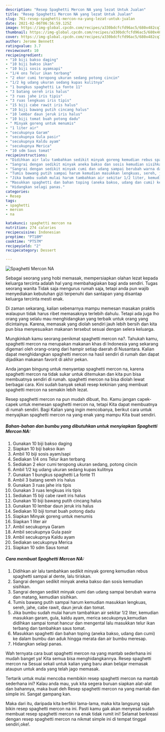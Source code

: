 ```yaml
---
description: "Resep Spaghetti Mercon NA yang lezat Untuk Jualan"
title: "Resep Spaghetti Mercon NA yang lezat Untuk Jualan"
slug: 761-resep-spaghetti-mercon-na-yang-lezat-untuk-jualan
date: 2021-02-06T06:56:59.125Z
image: https://img-global.cpcdn.com/recipes/a330bdcfcfd96ac5/680x482cq70/spaghetti-mercon-na-foto-resep-utama.jpg
thumbnail: https://img-global.cpcdn.com/recipes/a330bdcfcfd96ac5/680x482cq70/spaghetti-mercon-na-foto-resep-utama.jpg
cover: https://img-global.cpcdn.com/recipes/a330bdcfcfd96ac5/680x482cq70/spaghetti-mercon-na-foto-resep-utama.jpg
author: Jerome Bennett
ratingvalue: 3.7
reviewcount: 10
recipeingredient:
- "10 biji bakso daging"
- "10 biji bakso ikan"
- "10 biji sosis ayamsapi"
- "1/4 ons Telur ikan terbang"
- "2 ekor cumi teropong ukuran sedang potong cincin"
- "1/2 kg udang ukuran sedang kupas kulitnya"
- "1 bungkus spaghetti La fonte 11"
- "3 batang sereh iris halus"
- "3 ruas jahe iris tipis"
- "3 ruas lengkuas iris tipis"
- "15 biji cabe rawit iris halus"
- "10 biji bawang putih cincang halus"
- "10 lembar daun jeruk iris halus"
- "10 biji tomat buah potong dadu"
- " Minyak goreng untuk menumis"
- "1 liter air"
- "secukupnya Garam"
- "secukupnya Gula pasir"
- "secukupnya Kaldu ayam"
- "secukupnya Merica"
- "10 sdm Saus tomat"
recipeinstructions:
- "Didihkan air lalu tambahkan sedikit minyak goreng kemudian rebus spaghetti sampai al dente, lalu tiriskan."
- "Sangrai dengan sedikit minyak aneka bakso dan sosis kemudian sisihkan."
- "Sangrai dengan sedikit minyak cumi dan udang sampai berubah warna dan matang, kemudian sisihkan."
- "Tumis bawang putih sampai harum kemudian masukkan lengkuas, sereh, jahe, cabe rawit, daun jeruk dan tomat."
- "Jika bumbu sudah mulai harum tambahkan air sekitar 1/2 liter, kemudian masukkan garam, gula, kaldu ayam, merica secukupnya,kemudian didihkan sampai tomat hancur dan mengental lalu masukkan telur ikan terbang dan tambahkan saus tomat."
- "Masukkan spaghetti dan bahan toping (aneka bakso, udang dan cumi) ke dalam bumbu dan aduk hingga merata dan air bumbu meresap."
- "Hidangkan selagi panas."
categories:
- Resep
tags:
- spaghetti
- mercon
- na

katakunci: spaghetti mercon na 
nutrition: 274 calories
recipecuisine: Indonesian
preptime: "PT18M"
cooktime: "PT57M"
recipeyield: "2"
recipecategory: Dessert

---
```



![Spaghetti Mercon NA](https://img-global.cpcdn.com/recipes/a330bdcfcfd96ac5/680x482cq70/spaghetti-mercon-na-foto-resep-utama.jpg)

Sebagai seorang yang hobi memasak, mempersiapkan olahan lezat kepada keluarga tercinta adalah hal yang membahagiakan bagi anda sendiri. Tugas seorang  wanita Tidak saja mengurus rumah saja, tetapi anda pun wajib menyediakan kebutuhan gizi terpenuhi dan santapan yang disantap keluarga tercinta mesti enak.

Di zaman  sekarang, kalian sebenarnya mampu memesan masakan praktis walaupun tidak harus ribet memasaknya terlebih dahulu. Tetapi ada juga lho orang yang selalu mau menghidangkan yang terbaik untuk orang yang dicintainya. Karena, memasak yang diolah sendiri jauh lebih bersih dan kita pun bisa menyesuaikan makanan tersebut sesuai dengan selera keluarga. 



Mungkinkah kamu seorang penikmat spaghetti mercon na?. Tahukah kamu, spaghetti mercon na merupakan makanan khas di Indonesia yang sekarang digemari oleh orang-orang dari hampir setiap daerah di Nusantara. Kalian dapat menghidangkan spaghetti mercon na hasil sendiri di rumah dan dapat dijadikan makanan favorit di akhir pekan.

Anda jangan bingung untuk menyantap spaghetti mercon na, karena spaghetti mercon na tidak sukar untuk ditemukan dan kita pun bisa membuatnya sendiri di rumah. spaghetti mercon na bisa diolah lewat berbagai cara. Kini sudah banyak sekali resep kekinian yang membuat spaghetti mercon na semakin lebih lezat.

Resep spaghetti mercon na pun mudah dibuat, lho. Kamu jangan capek-capek untuk memesan spaghetti mercon na, tetapi Kita dapat membuatnya di rumah sendiri. Bagi Kalian yang ingin mencobanya, berikut cara untuk menyajikan spaghetti mercon na yang enak yang mampu Kita buat sendiri.

<!--inarticleads1-->

##### Bahan-bahan dan bumbu yang dibutuhkan untuk menyiapkan Spaghetti Mercon NA:

1. Gunakan 10 biji bakso daging
1. Siapkan 10 biji bakso ikan
1. Ambil 10 biji sosis ayam/sapi
1. Sediakan 1/4 ons Telur ikan terbang
1. Sediakan 2 ekor cumi teropong ukuran sedang, potong cincin
1. Ambil 1/2 kg udang ukuran sedang kupas kulitnya
1. Gunakan 1 bungkus spaghetti La fonte 11
1. Ambil 3 batang sereh iris halus
1. Gunakan 3 ruas jahe iris tipis
1. Gunakan 3 ruas lengkuas iris tipis
1. Sediakan 15 biji cabe rawit iris halus
1. Gunakan 10 biji bawang putih cincang halus
1. Gunakan 10 lembar daun jeruk iris halus
1. Sediakan 10 biji tomat buah potong dadu
1. Siapkan  Minyak goreng untuk menumis
1. Siapkan 1 liter air
1. Ambil secukupnya Garam
1. Ambil secukupnya Gula pasir
1. Ambil secukupnya Kaldu ayam
1. Sediakan secukupnya Merica
1. Siapkan 10 sdm Saus tomat




<!--inarticleads2-->

##### Cara membuat Spaghetti Mercon NA:

1. Didihkan air lalu tambahkan sedikit minyak goreng kemudian rebus spaghetti sampai al dente, lalu tiriskan.
1. Sangrai dengan sedikit minyak aneka bakso dan sosis kemudian sisihkan.
1. Sangrai dengan sedikit minyak cumi dan udang sampai berubah warna dan matang, kemudian sisihkan.
1. Tumis bawang putih sampai harum kemudian masukkan lengkuas, sereh, jahe, cabe rawit, daun jeruk dan tomat.
1. Jika bumbu sudah mulai harum tambahkan air sekitar 1/2 liter, kemudian masukkan garam, gula, kaldu ayam, merica secukupnya,kemudian didihkan sampai tomat hancur dan mengental lalu masukkan telur ikan terbang dan tambahkan saus tomat.
1. Masukkan spaghetti dan bahan toping (aneka bakso, udang dan cumi) ke dalam bumbu dan aduk hingga merata dan air bumbu meresap.
1. Hidangkan selagi panas.




Wah ternyata cara buat spaghetti mercon na yang mantab sederhana ini mudah banget ya! Kita semua bisa menghidangkannya. Resep spaghetti mercon na Sesuai sekali untuk kalian yang baru akan belajar memasak ataupun untuk anda yang telah jago memasak.

Tertarik untuk mulai mencoba membikin resep spaghetti mercon na mantab sederhana ini? Kalau anda mau, yuk kita segera buruan siapkan alat-alat dan bahannya, maka buat deh Resep spaghetti mercon na yang mantab dan simple ini. Sangat gampang kan. 

Maka dari itu, daripada kita berfikir lama-lama, maka kita langsung saja bikin resep spaghetti mercon na ini. Pasti kamu gak akan menyesal sudah membuat resep spaghetti mercon na enak tidak rumit ini! Selamat berkreasi dengan resep spaghetti mercon na nikmat simple ini di tempat tinggal sendiri,oke!.

